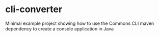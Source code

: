 # cli-converter
Minimal example project showing how to use the Commons CLI maven dependency to create a console application in Java
